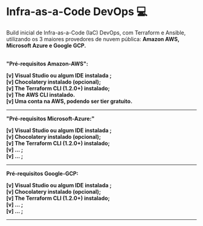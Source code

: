 
# Infra-as-a-Code DevOps 💻 </br>
Build inicial de Infra-as-a-Code (IaC) DevOps, com Terraform e Ansible,  </br>
utilizando os 3 maiores provedores de nuvem pública:  <b> Amazon AWS, Microsoft Azure e Google GCP. <b></br>

</br>
<b> "Pré-requisitos Amazon-AWS": </b>

[v] Visual Studio ou algum IDE instalada ; </br>
[v] Chocolatery instalado (opcional); </br>
[v] The Terraform CLI (1.2.0+) instalado; </br>
[v] The AWS CLI instalado. </br>
[v] Uma conta na AWS, podendo ser tier gratuito.</br>
<hr> 

<b> "Pré-requisitos Microsoft-Azure:" </b> 

[v] Visual Studio ou algum IDE instalada ; </br>
[v] Chocolatery instalado (opcional); </br>
[v] The Terraform CLI (1.2.0+) instalado; </br>
[v] ... ; </br>
[v] ... ; </br>
<hr>

<b> Pré-requisitos Google-GCP: </b>

[v] Visual Studio ou algum IDE instalada ; </br>
[v] Chocolatery instalado (opcional); </br>
[v] The Terraform CLI (1.2.0+) instalado; </br>
[v] ... ; </br>
[v] ... ; </br>
<hr>


